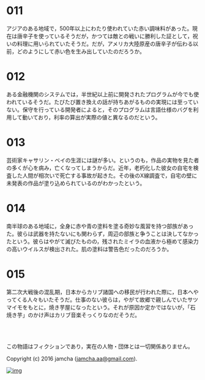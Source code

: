 # 011

アジアのある地域で，500年以上にわたり使われていた赤い調味料があった。現在は唐辛子を使っているそうだが，かつては敵との戦いに勝利した証として，祝いの料理に用いられていたそうだ。だが，アメリカ大陸原産の唐辛子が伝わる以前，どのようにして赤い色を生み出していたのだろうか。  

# 012

ある金融機関のシステムでは，半世紀以上前に開発されたプログラムが今でも使われているそうだ。たびたび置き換えの話が持ちあがるものの実現には至っていない。保守を行っている開発者によると，そのプログラムは言語仕様のバグを利用して動いており，利率の算出が実際の値と異なるのだという。  

# 013

芸術家キャサリン・ベイの生涯には謎が多い。というのも，作品の実物を見た者の多くが心を病み，亡くなってしまうからだ。近年，老朽化した彼女の自宅を検査した人間が相次いで死亡する事故が起きた。その後のX線調査で，自宅の壁に未発表の作品が塗り込められているのがわかったという。  

# 014

南半球のある地域に，全身に赤や青の塗料を塗る奇妙な風習を持つ部族があった。彼らは武器を持たないにも関わらず，周辺の部族と争うことは決してなかったという。彼らはやがて滅びたものの，残されたミイラの血液から極めて感染力の高いウイルスが検出された。肌の塗料は警告色だったのだろうか。  

# 015

第二次大戦後の混乱期，日本からカリブ諸国への移民が行われた際に，日本へやってくる人々もいたそうだ。仕事のない彼らは，やがて故郷で親しんでいたサツマイモをもとに，焼き芋屋になったという。それが原因か定かではないが，「石焼き芋」のかけ声はカリブ音楽そっくりなのだそうだ。  

<br>  
<br>  

この物語はフィクションであり，実在の人物・団体とは一切関係ありません。  

Copyright (c) 2016 jamcha (jamcha.aa@gmail.com).  

[![img](http://i.creativecommons.org/l/by-nc-sa/4.0/88x31.png)](http://creativecommons.org/licenses/by-nc-sa/4.0/deed)